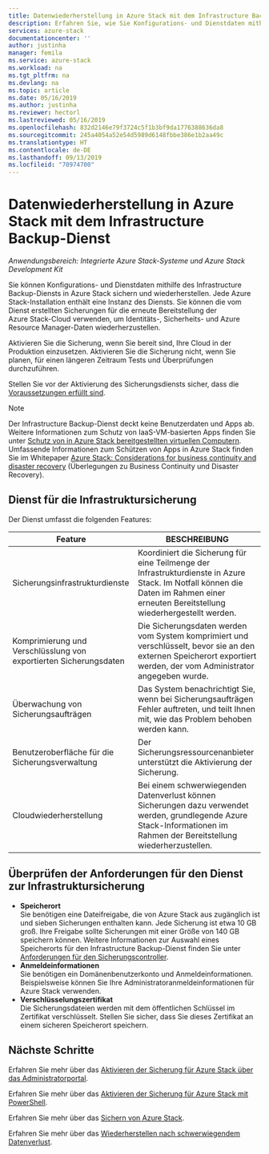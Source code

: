 ```yaml
---
title: Datenwiederherstellung in Azure Stack mit dem Infrastructure Backup-Dienst | Microsoft-Dokumentation
description: Erfahren Sie, wie Sie Konfigurations- und Dienstdaten mithilfe des Infrastructure Backup-Diensts in Azure Stack sichern und wiederherstellen können.
services: azure-stack
documentationcenter: ''
author: justinha
manager: femila
ms.service: azure-stack
ms.workload: na
ms.tgt_pltfrm: na
ms.devlang: na
ms.topic: article
ms.date: 05/16/2019
ms.author: justinha
ms.reviewer: hectorl
ms.lastreviewed: 05/16/2019
ms.openlocfilehash: 832d2146e79f3724c5f1b3bf9da1776388636da8
ms.sourcegitcommit: 245a4054a52e54d5989d6148fbbe386e1b2aa49c
ms.translationtype: HT
ms.contentlocale: de-DE
ms.lasthandoff: 09/13/2019
ms.locfileid: "70974700"
---
```

# <a name="recover-data-in-azure-stack-with-the-infrastructure-backup-service"></a>Datenwiederherstellung in Azure Stack mit dem Infrastructure Backup-Dienst

*Anwendungsbereich: Integrierte Azure Stack-Systeme und Azure Stack Development Kit*

Sie können Konfigurations- und Dienstdaten mithilfe des Infrastructure Backup-Diensts in Azure Stack sichern und wiederherstellen. Jede Azure Stack-Installation enthält eine Instanz des Diensts. Sie können die vom Dienst erstellten Sicherungen für die erneute Bereitstellung der Azure Stack-Cloud verwenden, um Identitäts-, Sicherheits- und Azure Resource Manager-Daten wiederherzustellen.

Aktivieren Sie die Sicherung, wenn Sie bereit sind, Ihre Cloud in der Produktion einzusetzen. Aktivieren Sie die Sicherung nicht, wenn Sie planen, für einen längeren Zeitraum Tests und Überprüfungen durchzuführen.

Stellen Sie vor der Aktivierung des Sicherungsdiensts sicher, dass die [Voraussetzungen erfüllt sind](#verify-requirements-for-the-infrastructure-backup-service).

> [!Note]  
> Der Infrastructure Backup-Dienst deckt keine Benutzerdaten und Apps ab. Weitere Informationen zum Schutz von IaaS-VM-basierten Apps finden Sie unter [Schutz von in Azure Stack bereitgestellten virtuellen Computern](../user/azure-stack-manage-vm-protect.md). Umfassende Informationen zum Schützen von Apps in Azure Stack finden Sie im Whitepaper [Azure Stack: Considerations for business continuity and disaster recovery](https://aka.ms/azurestackbcdrconsiderationswp) (Überlegungen zu Business Continuity und Disaster Recovery).

## <a name="the-infrastructure-backup-service"></a>Dienst für die Infrastruktursicherung

Der Dienst umfasst die folgenden Features:

| Feature                                            | BESCHREIBUNG                                                                                                                                                |
|----------------------------------------------------|------------------------------------------------------------------------------------------------------------------------------------------------------------|
| Sicherungsinfrastrukturdienste                     | Koordiniert die Sicherung für eine Teilmenge der Infrastrukturdienste in Azure Stack. Im Notfall können die Daten im Rahmen einer erneuten Bereitstellung wiederhergestellt werden. |
| Komprimierung und Verschlüsslung von exportierten Sicherungsdaten | Die Sicherungsdaten werden vom System komprimiert und verschlüsselt, bevor sie an den externen Speicherort exportiert werden, der vom Administrator angegeben wurde.                |
| Überwachung von Sicherungsaufträgen                              | Das System benachrichtigt Sie, wenn bei Sicherungsaufträgen Fehler auftreten, und teilt Ihnen mit, wie das Problem behoben werden kann.                                                                                                |
| Benutzeroberfläche für die Sicherungsverwaltung                       | Der Sicherungsressourcenanbieter unterstützt die Aktivierung der Sicherung.                                                                                                                         |
| Cloudwiederherstellung                                     | Bei einem schwerwiegenden Datenverlust können Sicherungen dazu verwendet werden, grundlegende Azure Stack-Informationen im Rahmen der Bereitstellung wiederherzustellen.                                 |

## <a name="verify-requirements-for-the-infrastructure-backup-service"></a>Überprüfen der Anforderungen für den Dienst zur Infrastruktursicherung

- **Speicherort**  
  Sie benötigen eine Dateifreigabe, die von Azure Stack aus zugänglich ist und sieben Sicherungen enthalten kann. Jede Sicherung ist etwa 10 GB groß. Ihre Freigabe sollte Sicherungen mit einer Größe von 140 GB speichern können. Weitere Informationen zur Auswahl eines Speicherorts für den Infrastructure Backup-Dienst finden Sie unter [Anforderungen für den Sicherungscontroller](azure-stack-backup-reference.md#backup-controller-requirements).
- **Anmeldeinformationen**  
  Sie benötigen ein Domänenbenutzerkonto und Anmeldeinformationen. Beispielsweise können Sie Ihre Administratoranmeldeinformationen für Azure Stack verwenden.
- **Verschlüsselungszertifikat**  
  Die Sicherungsdateien werden mit dem öffentlichen Schlüssel im Zertifikat verschlüsselt. Stellen Sie sicher, dass Sie dieses Zertifikat an einem sicheren Speicherort speichern. 


## <a name="next-steps"></a>Nächste Schritte

Erfahren Sie mehr über das [Aktivieren der Sicherung für Azure Stack über das Administratorportal](azure-stack-backup-enable-backup-console.md).

Erfahren Sie mehr über das [Aktivieren der Sicherung für Azure Stack mit PowerShell](azure-stack-backup-enable-backup-powershell.md).

Erfahren Sie mehr über das [Sichern von Azure Stack](azure-stack-backup-back-up-azure-stack.md).

Erfahren Sie mehr über das [Wiederherstellen nach schwerwiegendem Datenverlust](azure-stack-backup-recover-data.md).
